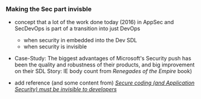 ### Making the Sec part invisble

* concept that a lot of the work done today (2016) in AppSec and SecDevOps is part of a transition into just DevOps
  * when security in embedded into the Dev SDL
  * when security is invisible

* Case-Study: The biggest advantages of Microsoft's Security push has been the quality and robustness of their products, and big improvement on their SDL
  Story: IE body count from _Renegades of the Empire_ book)


* add reference (and some content from) _[Secure coding (and Application Security) must be invisible to developers](blog.diniscruz.com/2012/04/secure-coding-and-application-security.html)_
